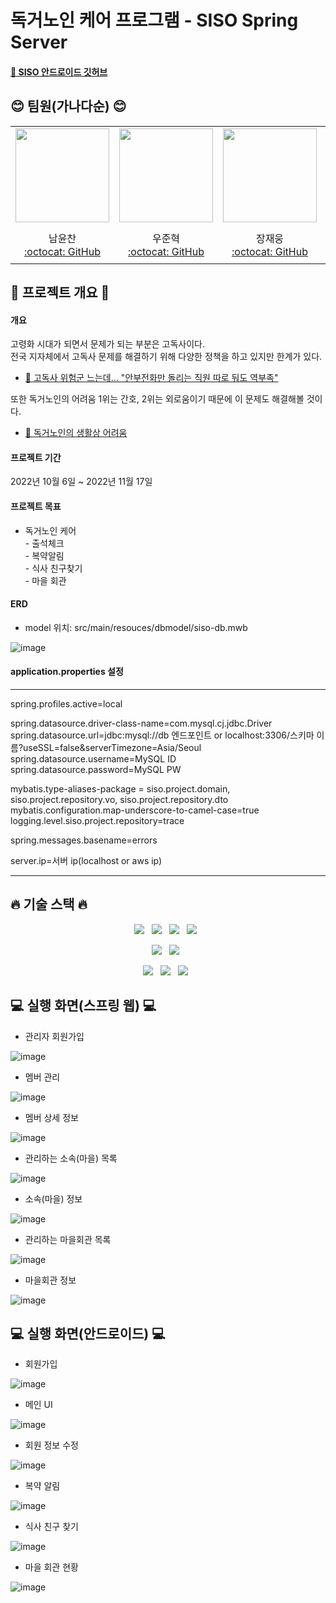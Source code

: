 #  독거노인 케어 프로그램 - SISO Spring Server 

#### [📱 SISO 안드로이드 깃허브](https://github.com/senior-management-application-SISO/SISO-Android.git)

## 😊 팀원(가나다순) 😊
<table align=center>
    <tr height="160px">
        <td align="center" width="200px">
            <a href="https://github.com/NYC3644"><img height="150px" width="150px" src="https://avatars.githubusercontent.com/u/105707225?v=4"/></a>
            <br />
        </td>
        <td align="center" width="200px">
            <a href="https://github.com/oddnine"><img height="150px" width="150px" src="https://avatars.githubusercontent.com/u/90389323?v=4"/></a>
            <br />
        </td>
         <td align="center" width="200px">
            <a href="https://github.com/JaeUngJang"><img height="150px" width="150px" src="https://avatars.githubusercontent.com/u/83953721?v=4"/></a>
            <br />
        </td>
        <td align="center" width="200px">
            <a href="https://github.com/woohyeonjoe"><img height="150px" width="150px" src="https://avatars.githubusercontent.com/u/106286686?v=4"/></a>
            <br />
        </td>
    </tr>
    <tr height="60px">
        <td align="center">
        <a>남윤찬</a><br>
            <a href="https://github.com/NYC3644">:octocat: GitHub</a>
            <br />
        </td>
        <td align="center">
        <a>우준혁</a><br>
            <a href="https://github.com/oddnine">:octocat: GitHub</a>
            <br />
        </td>
        <td align="center">
        <a>장재웅</a><br>
            <a href="https://github.com/JaeUngJang">:octocat: GitHub</a>
            <br />
         </td>
        <td align="center">
        <a>조우현</a><br>
            <a href="https://github.com/woohyeonjoe">:octocat: GitHub</a>
            <br />
    </tr>
</table>


## 📌 프로젝트 개요 📌

#### 개요
고령화 시대가 되면서 문제가 되는 부분은 고독사이다.<br>
전국 지자체에서 고독사 문제를 해결하기 위해 다양한 정책을 하고 있지만 한계가 있다.
- [📰 고독사 위험군 느는데... "안부전화만 돌리는 직원 따로 둬도 역부족"](https://m.hankookilbo.com/News/Read/A2022011722430004204?t=20221007171902p)

또한 독거노인의 어려움 1위는 간호, 2위는 외로움이기 때문에 이 문제도 해결해볼 것이다.
- [📰 독거노인의 생활상 어려움](http://www.wbcb.co.kr/news/articleView.html?idxno=72892)

#### 프로젝트 기간
2022년 10월 6일 ~ 2022년 11월 17일

#### 프로젝트 목표
- 독거노인 케어 <br>
        - 출석체크 <br>
        - 복약알림 <br>
        - 식사 친구찾기 <br>
        - 마을 회관 <br>
       
#### ERD

- model 위치: src/main/resouces/dbmodel/siso-db.mwb

![image](https://user-images.githubusercontent.com/90389323/200712049-b4d33a33-3eca-480b-b1de-fe8521fc1ffd.png)

#### application.properties 설정

---

spring.profiles.active=local <br>

spring.datasource.driver-class-name=com.mysql.cj.jdbc.Driver <br>
spring.datasource.url=jdbc:mysql://db 엔드포인트 or localhost:3306/스키마 이름?useSSL=false&serverTimezone=Asia/Seoul <br>
spring.datasource.username=MySQL ID <br>
spring.datasource.password=MySQL PW <br>

mybatis.type-aliases-package = siso.project.domain, siso.project.repository.vo, siso.project.repository.dto <br>
mybatis.configuration.map-underscore-to-camel-case=true <br>
logging.level.siso.project.repository=trace <br>

spring.messages.basename=errors <br>

server.ip=서버 ip(localhost or aws ip) <br>

---

## 🔥 기술 스택 🔥

<div align="center">
<p>
<img src="https://img.shields.io/badge/Spring Boot-6DB33F?style=flat&logo=Spring Boot&logoColor=white"/>&nbsp;&nbsp;
<img src="https://img.shields.io/badge/android-green?style=flat&logo=android&logoColor=white"/>&nbsp;&nbsp;
<img src="https://img.shields.io/badge/Thymeleaf-005F0F?style=flat&logo=Thymeleaf&logoColor=white"/>&nbsp;&nbsp;
<img src="https://img.shields.io/badge/Bootstrap-yellow?style=flat&logo=Bootstrap&logoColor=7952B3"/>&nbsp;&nbsp;

</p>

<p>
<img src="https://img.shields.io/badge/MySQL-f1d8d9?style=flat&logo=MySQL&logoColor=4479A1"/>&nbsp;&nbsp;
<img src="https://img.shields.io/badge/MyBatis-black?style=flat&logo=MyBatis&logoColor=white"/>&nbsp;&nbsp;
</p>

<p>
<img src="https://img.shields.io/badge/GitHub-gray?style=flat&logo=GitHub&logoColor=black"/>&nbsp;&nbsp;
<img src="https://img.shields.io/badge/Git-blue?style=flat&logo=Git&logoColor=F05032"/>&nbsp;&nbsp;
<img src="https://img.shields.io/badge/AWS-orange?style=flat&logo=Amazon AWS&logoColor=black"/>&nbsp;&nbsp;
</p>

</div>

## 💻 실행 화면(스프링 웹) 💻

- 관리자 회원가입

![image](https://user-images.githubusercontent.com/90389323/202335245-13a10d85-8416-4b0a-910a-7915edabf4cf.png)

- 멤버 관리

![image](https://user-images.githubusercontent.com/90389323/202335447-e0017aeb-e9e6-4220-944e-11e86171052f.png)

- 멤버 상세 정보

![image](https://user-images.githubusercontent.com/90389323/202335536-f46e06de-0679-47f8-98f8-4a53fde7580f.png)

- 관리하는 소속(마을) 목록

![image](https://user-images.githubusercontent.com/90389323/202335653-4438c19d-ba4a-4597-b805-a661f15f6fea.png)

- 소속(마을) 정보

![image](https://user-images.githubusercontent.com/90389323/202335712-9042ebf5-227e-42cc-9480-28423a54db88.png)

- 관리하는 마을회관 목록

![image](https://user-images.githubusercontent.com/90389323/202335748-79d6576a-8355-4f72-a1cb-78abd0613724.png)

- 마을회관 정보

![image](https://user-images.githubusercontent.com/90389323/202335927-abe92f03-1f71-4f82-98e4-327ecfa59320.png)

## 💻 실행 화면(안드로이드) 💻

- 회원가입

![image](https://user-images.githubusercontent.com/90389323/202345221-b9533c3a-dde5-4e97-82dd-ab49a429f5f4.png)

- 메인 UI

![image](https://user-images.githubusercontent.com/90389323/202345280-1c96c95b-631e-4050-bb1e-2cf75a00647a.png)

- 회원 정보 수정

![image](https://user-images.githubusercontent.com/90389323/202345356-fd9b63ce-b68a-4e17-b4a1-e14ab79af336.png)

- 복약 알림

![image](https://user-images.githubusercontent.com/90389323/202345800-fb9c700f-c6d5-44b4-9849-d52aa3e8f2b8.png)

- 식사 친구 찾기

![image](https://user-images.githubusercontent.com/90389323/202347208-79992cba-fea7-423a-b251-0478b152ac73.png)

- 마을 회관 현황

![image](https://user-images.githubusercontent.com/90389323/202346134-38868e65-493b-429d-81d9-6ec2ac942fc4.png)


